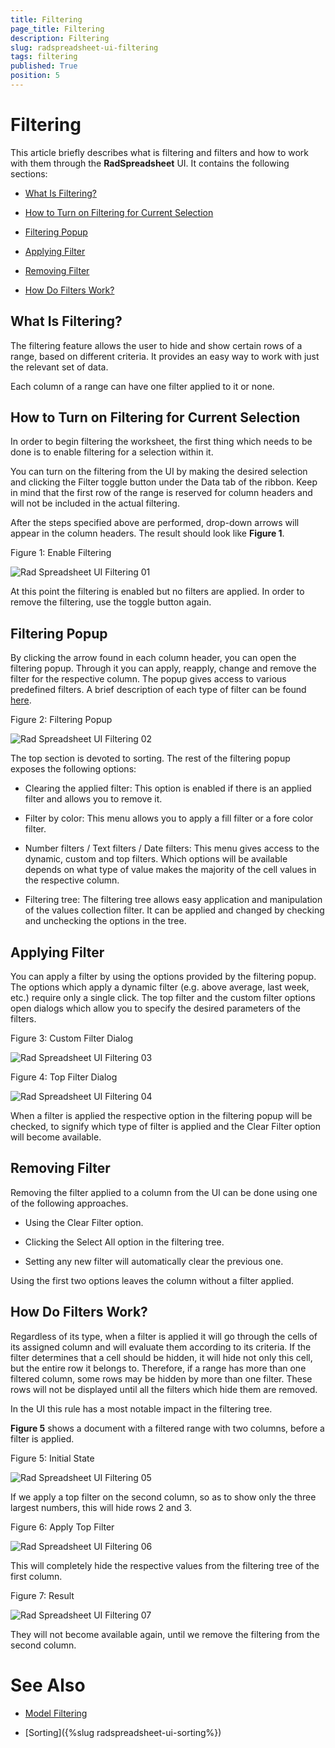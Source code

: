 ```yaml
---
title: Filtering
page_title: Filtering
description: Filtering
slug: radspreadsheet-ui-filtering
tags: filtering
published: True
position: 5
---
```


# Filtering



This article briefly describes what is filtering and filters and how to work with them through the __RadSpreadsheet__ UI. It contains the following sections:
      

* [What Is Filtering?](#what-is-filtering?)

* [How to Turn on Filtering for Current Selection](#how-to-turn-on-filtering-for-current-selection)

* [Filtering Popup](#filtering-popup)

* [Applying Filter](#applying-filter)

* [Removing Filter](#removing-filter)

* [How Do Filters Work?](#how-do-filters-work?)

## What Is Filtering?

The filtering feature allows the user to hide and show certain rows of a range, based on different criteria. It provides an easy way to work with just the relevant set of data.
        

Each column of a range can have one filter applied to it or none.
        

## How to Turn on Filtering for Current Selection

In order to begin filtering the worksheet, the first thing which needs to be done is to enable filtering for a selection within it.
        

You can turn on the filtering from the UI by making the desired selection and clicking the Filter toggle button under the Data tab of the ribbon. Keep in mind that the first row of the range is reserved for column headers and will not be included in the actual filtering.
        

After the steps specified above are performed, drop-down arrows will appear in the column headers. The result should look like __Figure 1__.
        

Figure 1: Enable Filtering

![Rad Spreadsheet UI Filtering 01](images/RadSpreadsheet_UI_Filtering_01.png)

At this point the filtering is enabled but no filters are applied. In order to remove the filtering, use the toggle button again.
        

## Filtering Popup

By clicking the arrow found in each column header, you can open the filtering popup. Through it you can apply, reapply, change and remove the filter for the respective column. The popup gives access to various predefined filters. A brief description of each type of filter can be found    [here](http://docs.telerik.com/devtools/document-processing/libraries/radspreadprocessing/features/filtering).
        

Figure 2: Filtering Popup

![Rad Spreadsheet UI Filtering 02](images/RadSpreadsheet_UI_Filtering_02.png)

The top section is devoted to sorting. The rest of the filtering popup exposes the following options:
        

* Clearing the applied filter: This option is enabled if there is an applied filter and allows you to remove it.
            

* Filter by color: This menu allows you to apply a fill filter or a fore color filter.
            

* Number filters / Text filters / Date filters: This menu gives access to the dynamic, custom and top filters. Which options will be available depends on what type of value makes the majority of the cell values in the respective column.
            

* Filtering tree: The filtering tree allows easy application and manipulation of the values collection filter. It can be applied and changed by checking and unchecking the options in the tree.
            

## Applying Filter

You can apply a filter by using the options provided by the filtering popup. The options which apply a dynamic filter (e.g. above average, last week, etc.) require only a single click. The top filter and the custom filter options open dialogs which allow you to specify the desired parameters of the filters.
        

Figure 3: Custom Filter Dialog

![Rad Spreadsheet UI Filtering 03](images/RadSpreadsheet_UI_Filtering_03.png)

Figure 4: Top Filter Dialog

![Rad Spreadsheet UI Filtering 04](images/RadSpreadsheet_UI_Filtering_04.png)

When a filter is applied the respective option in the filtering popup will be checked, to signify which type of filter is applied and the Clear Filter option will become available.
        

## Removing Filter

Removing the filter applied to a column from the UI can be done using one of the following approaches.
        

* Using the Clear Filter option.
            

* Clicking the Select All option in the filtering tree.
            

* Setting any new filter will automatically clear the previous one.
            

Using the first two options leaves the column without a filter applied.
        

## How Do Filters Work?

Regardless of its type, when a filter is applied it will go through the cells of its assigned column and will evaluate them according to its criteria. If the filter determines that a cell should be hidden, it will hide not only this cell, but the entire row it belongs to. Therefore, if a range has more than one filtered column, some rows may be hidden by more than one filter. These rows will not be displayed until all the filters which hide them are removed.
        

In the UI this rule has a most notable impact in the filtering tree.
        

__Figure 5__ shows a document with a filtered range with two columns, before a filter is applied.
        

Figure 5: Initial State

![Rad Spreadsheet UI Filtering 05](images/RadSpreadsheet_UI_Filtering_05.png)

If we apply a top filter on the second column, so as to show only the three largest numbers, this will hide rows 2 and 3.
        

Figure 6: Apply Top Filter

![Rad Spreadsheet UI Filtering 06](images/RadSpreadsheet_UI_Filtering_06.png)

This will completely hide the respective values from the filtering tree of the first column.
        

Figure 7: Result

![Rad Spreadsheet UI Filtering 07](images/RadSpreadsheet_UI_Filtering_07.png)

They will not become available again, until we remove the filtering from the second column.
        

# See Also
 * [Model Filtering](http://docs.telerik.com/devtools/document-processing/libraries/radspreadprocessing/features/filtering)

 * [Sorting]({%slug radspreadsheet-ui-sorting%})
